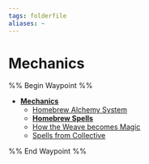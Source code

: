 ```yaml
---
tags: folderfile
aliases: ~
---
```


# Mechanics

%% Begin Waypoint %%

* **[Mechanics](Mechanics.md)**
  * [Homebrew Alchemy System](Homebrew%20Alchemy%20System.md)
  * **[Homebrew Spells](Homebrew%20Spells\Homebrew%20Spells.md)**
  * [How the Weave becomes Magic](How%20the%20Weave%20becomes%20Magic.md)
  * [Spells from Collective](Spells%20from%20Collective.md)

%% End Waypoint %%

